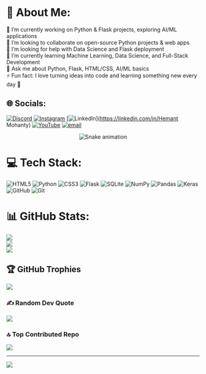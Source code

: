 # 💫 About Me:
🔭 I’m currently working on Python & Flask projects, exploring AI/ML applications<br>👯 I’m looking to collaborate on open-source Python projects & web apps<br>🤝 I’m looking for help with Data Science and Flask deployment<br>🌱 I’m currently learning Machine Learning, Data Science, and Full-Stack Development<br>💬 Ask me about Python, Flask, HTML/CSS, AI/ML basics<br>⚡ Fun fact: I love turning ideas into code and learning something new every day 🚀


## 🌐 Socials:
[![Discord](https://img.shields.io/badge/Discord-%237289DA.svg?logo=discord&logoColor=white)](https://discord.gg/ReDWKqNrh3) [![Instagram](https://img.shields.io/badge/Instagram-%23E4405F.svg?logo=Instagram&logoColor=white)](https://instagram.com/mrviral_sayz) [![LinkedIn](https://img.shields.io/badge/LinkedIn-%230077B5.svg?logo=linkedin&logoColor=white)](https://linkedin.com/in/Hemant Mohanty) [![YouTube](https://img.shields.io/badge/YouTube-%23FF0000.svg?logo=YouTube&logoColor=white)](https://youtube.com/@Mrviral_sayz) [![email](https://img.shields.io/badge/Email-D14836?logo=gmail&logoColor=white)](mailto:mohantyhemanta68@Gmail.com) 

<div align="center">
  <img src="https://profile-readme-generator.com/assets/snake.svg" alt="Snake animation" />
</div>

# 💻 Tech Stack:
![HTML5](https://img.shields.io/badge/html5-%23E34F26.svg?style=for-the-badge&logo=html5&logoColor=white) ![Python](https://img.shields.io/badge/python-3670A0?style=for-the-badge&logo=python&logoColor=ffdd54) ![CSS3](https://img.shields.io/badge/css3-%231572B6.svg?style=for-the-badge&logo=css3&logoColor=white) ![Flask](https://img.shields.io/badge/flask-%23000.svg?style=for-the-badge&logo=flask&logoColor=white) ![SQLite](https://img.shields.io/badge/sqlite-%2307405e.svg?style=for-the-badge&logo=sqlite&logoColor=white) ![NumPy](https://img.shields.io/badge/numpy-%23013243.svg?style=for-the-badge&logo=numpy&logoColor=white) ![Pandas](https://img.shields.io/badge/pandas-%23150458.svg?style=for-the-badge&logo=pandas&logoColor=white) ![Keras](https://img.shields.io/badge/Keras-%23D00000.svg?style=for-the-badge&logo=Keras&logoColor=white) ![GitHub](https://img.shields.io/badge/github-%23121011.svg?style=for-the-badge&logo=github&logoColor=white) ![Git](https://img.shields.io/badge/git-%23F05033.svg?style=for-the-badge&logo=git&logoColor=white)
# 📊 GitHub Stats:
![](https://github-readme-stats.vercel.app/api?username=hemantmohanty&theme=dark&hide_border=false&include_all_commits=true&count_private=false)<br/>
![](https://nirzak-streak-stats.vercel.app/?user=hemantmohanty&theme=dark&hide_border=false)<br/>
![](https://github-readme-stats.vercel.app/api/top-langs/?username=hemantmohanty&theme=dark&hide_border=false&include_all_commits=true&count_private=false&layout=compact)

## 🏆 GitHub Trophies
![](https://github-profile-trophy.vercel.app/?username=hemantmohanty&theme=radical&no-frame=false&no-bg=true&margin-w=4)

### ✍️ Random Dev Quote
![](https://quotes-github-readme.vercel.app/api?type=horizontal&theme=radical)

### 🔝 Top Contributed Repo
![](https://github-contributor-stats.vercel.app/api?username=hemantmohanty&limit=5&theme=dark&combine_all_yearly_contributions=true)

---
[![](https://visitcount.itsvg.in/api?id=hemantmohanty&icon=0&color=0)](https://visitcount.itsvg.in)

<!-- Proudly created with GPRM ( https://gprm.itsvg.in ) -->

